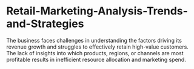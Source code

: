 # Retail-Marketing-Analysis-Trends-and-Strategies
The business faces challenges in understanding the factors driving its revenue growth and struggles to effectively retain high-value customers. The lack of insights into which products, regions, or channels are most profitable results in inefficient resource allocation and marketing spend.
